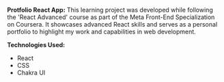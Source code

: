 <b>Protfolio React App:</b> This learning project was developed while following the 'React Advanced' course as part of the Meta Front-End Specialization on Coursera. It showcases advanced React skills and serves as a personal portfolio to highlight my work and capabilities in web development.

<b>Technologies Used:</b>

<ul>
  <li>React</li>
  <li>CSS</li>
  <li>Chakra UI</li>
</ul>
